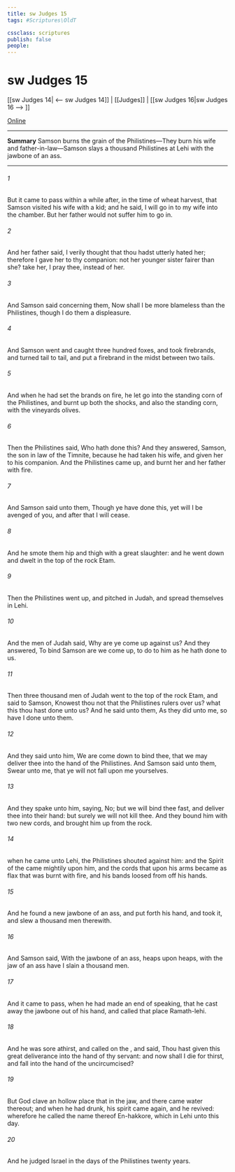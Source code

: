 ```yaml
---
title: sw Judges 15
tags: #Scriptures\OldT

cssclass: scriptures
publish: false
people:
---
```


# sw Judges 15
[[sw Judges 14| <-- sw Judges 14]] | [[Judges]] | [[sw Judges 16|sw Judges 16 --> ]]

[Online](https://churchofjesuschrist.org/study/scriptures/ot/judg/15?lang=eng)

---
__Summary__
Samson burns the grain of the Philistines—They burn his wife and father-in-law—Samson slays a thousand Philistines at Lehi with the jawbone of an ass.

---
###### 1 
But it came to pass within a while after, in the time of wheat harvest, that Samson visited his wife with a kid; and he said, I will go in to my wife into the chamber. But her father would not suffer him to go in.

###### 2 
And her father said, I verily thought that thou hadst utterly hated her; therefore I gave her to thy companion:  not her younger sister fairer than she? take her, I pray thee, instead of her.

###### 3 
And Samson said concerning them, Now shall I be more blameless than the Philistines, though I do them a displeasure.

###### 4 
And Samson went and caught three hundred foxes, and took firebrands, and turned tail to tail, and put a firebrand in the midst between two tails.

###### 5 
And when he had set the brands on fire, he let  go into the standing corn of the Philistines, and burnt up both the shocks, and also the standing corn, with the vineyards  olives.

###### 6 
Then the Philistines said, Who hath done this? And they answered, Samson, the son in law of the Timnite, because he had taken his wife, and given her to his companion. And the Philistines came up, and burnt her and her father with fire.

###### 7 
And Samson said unto them, Though ye have done this, yet will I be avenged of you, and after that I will cease.

###### 8 
And he smote them hip and thigh with a great slaughter: and he went down and dwelt in the top of the rock Etam.

###### 9 
Then the Philistines went up, and pitched in Judah, and spread themselves in Lehi.

###### 10 
And the men of Judah said, Why are ye come up against us? And they answered, To bind Samson are we come up, to do to him as he hath done to us.

###### 11 
Then three thousand men of Judah went to the top of the rock Etam, and said to Samson, Knowest thou not that the Philistines  rulers over us? what  this  thou hast done unto us? And he said unto them, As they did unto me, so have I done unto them.

###### 12 
And they said unto him, We are come down to bind thee, that we may deliver thee into the hand of the Philistines. And Samson said unto them, Swear unto me, that ye will not fall upon me yourselves.

###### 13 
And they spake unto him, saying, No; but we will bind thee fast, and deliver thee into their hand: but surely we will not kill thee. And they bound him with two new cords, and brought him up from the rock.

###### 14 
 when he came unto Lehi, the Philistines shouted against him: and the Spirit of the  came mightily upon him, and the cords that  upon his arms became as flax that was burnt with fire, and his bands loosed from off his hands.

###### 15 
And he found a new jawbone of an ass, and put forth his hand, and took it, and slew a thousand men therewith.

###### 16 
And Samson said, With the jawbone of an ass, heaps upon heaps, with the jaw of an ass have I slain a thousand men.

###### 17 
And it came to pass, when he had made an end of speaking, that he cast away the jawbone out of his hand, and called that place Ramath-lehi.

###### 18 
And he was sore athirst, and called on the , and said, Thou hast given this great deliverance into the hand of thy servant: and now shall I die for thirst, and fall into the hand of the uncircumcised?

###### 19 
But God clave an hollow place that  in the jaw, and there came water thereout; and when he had drunk, his spirit came again, and he revived: wherefore he called the name thereof En-hakkore, which  in Lehi unto this day.

###### 20 
And he judged Israel in the days of the Philistines twenty years.

